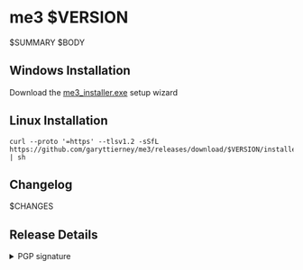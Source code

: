# me3 $VERSION

$SUMMARY
$BODY
<!-- markdown-link-check-disable -->
## Windows Installation

Download the [me3_installer.exe](https://github.com/garyttierney/me3/releases/download/$VERSION/me3_installer.exe) setup wizard

## Linux Installation

```shell
curl --proto '=https' --tlsv1.2 -sSfL https://github.com/garyttierney/me3/releases/download/$VERSION/installer.sh | sh
```
<!-- markdown-link-check-enable -->
## Changelog
$CHANGES

## Release Details

<details>
<summary>PGP signature</summary>
$SIGNATURE
</details>

